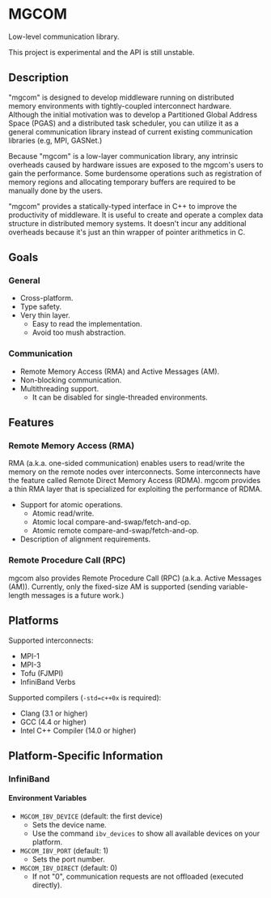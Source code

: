 
MGCOM
=====

Low-level communication library.

This project is experimental and the API is still unstable.

Description
-----------

"mgcom" is designed to develop middleware
running on distributed memory environments
with tightly-coupled interconnect hardware.
Although the initial motivation was
to develop a Partitioned Global Address Space (PGAS) 
and a distributed task scheduler,
you can utilize it
as a general communication library
instead of current existing communication libraries
(e.g, MPI, GASNet.)

Because "mgcom" is a low-layer communication library,
any intrinsic overheads caused by hardware issues
are exposed to the mgcom's users to gain the performance.
Some burdensome operations such as registration of memory regions
and allocating temporary buffers are required to be manually done by the users.

"mgcom" provides a statically-typed interface in C++
to improve the productivity of middleware.
It is useful to create and operate
a complex data structure in distributed memory systems.
It doesn't incur any additional overheads
because it's just an thin wrapper of pointer arithmetics in C.

Goals
-----

### General

- Cross-platform.
- Type safety.
- Very thin layer.
    - Easy to read the implementation.
    - Avoid too mush abstraction.

### Communication

- Remote Memory Access (RMA) and Active Messages (AM).
- Non-blocking communication.
- Multithreading support.
    - It can be disabled for single-threaded environments.

Features
--------

### Remote Memory Access (RMA)

RMA (a.k.a. one-sided communication)
enables users to read/write the memory on the remote nodes over interconnects.
Some interconnects have the feature called Remote Direct Memory Access (RDMA).
mgcom provides a thin RMA layer that is specialized for
exploiting the performance of RDMA.

- Support for atomic operations.
    - Atomic read/write.
    - Atomic local compare-and-swap/fetch-and-op.
    - Atomic remote compare-and-swap/fetch-and-op.
- Description of alignment requirements.

### Remote Procedure Call (RPC)

mgcom also provides Remote Procedure Call (RPC)
(a.k.a. Active Messages (AM)).
Currently, only the fixed-size AM is supported
(sending variable-length messages is a future work.)

Platforms
---------

Supported interconnects:

- MPI-1
- MPI-3
- Tofu (FJMPI)
- InfiniBand Verbs

Supported compilers (`-std=c++0x` is required):

- Clang (3.1 or higher)
- GCC (4.4 or higher)
- Intel C++ Compiler (14.0 or higher)


Platform-Specific Information
-----------------------------

### InfiniBand

#### Environment Variables

- `MGCOM_IBV_DEVICE` (default: the first device)
    - Sets the device name.
    - Use the command `ibv_devices` to show all available devices on your platform.
- `MGCOM_IBV_PORT` (default: 1)
    - Sets the port number.
- `MGCOM_IBV_DIRECT` (default: 0)
    - If not "0", communication requests are not offloaded (executed directly).

